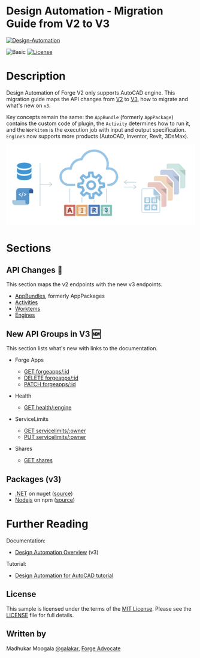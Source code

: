 # Design Automation - Migration Guide from V2 to V3 

[![Design-Automation](https://img.shields.io/badge/Design%20Automation-v3-lightblue.svg)](http://forge.autodesk.com/)

![Basic](https://img.shields.io/badge/Level-Basic-green.svg)
[![License](http://img.shields.io/:license-MIT-blue.svg)](http://opensource.org/licenses/MIT)

# Description

Design Automation of Forge V2 only supports AutoCAD engine. This migration guide maps the API changes from [V2](https://forge.autodesk.com/en/docs/design-automation/v2/developers_guide/overview/) to [V3](https://forge.autodesk.com/en/docs/design-automation/v3/developers_guide/overview/), how to migrate and what's new on `v3`.

Key concepts remain the same: the `AppBundle` (formerly `AppPackage`) contains the custom code of plugin, the `Activity` determines how to run it, and the `Workitem` is the execution job with input and output specification. `Engines` now supports more products (AutoCAD, Inventor, Revit, 3DsMax).

![](/thumbnail.png)

# Sections

## API Changes :card_index:

This section maps the v2 endpoints with the new v3 endpoints.

- [AppBundles](apppackages.md), formerly AppPackages
- [Activities](activities.md)
- [Worktems](workitems.md)
- [Engines](engines.md)

## New API Groups in V3 :new:

This section lists what's new with links to the documentation.

- Forge Apps
  - [GET forgeapps/:id](https://forge.autodesk.com/en/docs/design-automation/v3/reference/http/forgeapps-id-GET/)
  - [DELETE forgeapps/:id](https://forge.autodesk.com/en/docs/design-automation/v3/reference/http/forgeapps-id-DELETE/)
  - [PATCH forgeapps/:id](https://forge.autodesk.com/en/docs/design-automation/v3/reference/http/forgeapps-id-PATCH/)
- Health 
  
  - [GET health/:engine](https://forge.autodesk.com/en/docs/design-automation/v3/reference/http/health-engine-GET/)
- ServiceLimits
  - [GET servicelimits/:owner](https://forge.autodesk.com/en/docs/design-automation/v3/reference/http/servicelimits-owner-GET/)
  - [PUT servicelimits/:owner](https://forge.autodesk.com/en/docs/design-automation/v3/reference/http/servicelimits-owner-PUT/)
- Shares
  
  - [GET shares](https://forge.autodesk.com/en/docs/design-automation/v3/reference/http/shares-GET/)

## Packages (v3)

- [.NET](https://www.nuget.org/packages/Autodesk.Forge.DesignAutomation/) on nuget ([source](https://github.com/Autodesk-Forge/forge-api-dotnet-design.automation))
- [Nodejs](https://www.npmjs.com/package/autodesk.forge.designautomation) on npm ([source](https://github.com/Autodesk-Forge/Autodesk.Forge.DesignAutomation))
 
# Further Reading

Documentation:

- [Design Automation Overview](https://forge.autodesk.com/en/docs/design-automation/v3/developers_guide/overview/) (v3)

Tutorial:

- [Design Automation for AutoCAD tutorial](https://forge.autodesk.com/en/docs/design-automation/v3/tutorials/autocad/)

 
## License

This sample is licensed under the terms of the [MIT License](http://opensource.org/licenses/MIT). Please see the [LICENSE](LICENSE) file for full details.

## Written by

Madhukar Moogala [@galakar](https://twitter.com/galakar), [Forge Advocate](http://forge.autodesk.com)

